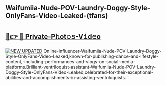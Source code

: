 ## Waifumiia-Nude-POV-Laundry-Doggy-Style-OnlyFans-Video-Leaked-(tfans)


# <h2><a href="https://mediaupload.pro?-19M">🔗👉 🔴 Private-P𝚑ot𝚘𝚜-V𝚒d𝚎o</a></h2>

[![NEW UPDATED](https://i.imgur.com/0qMVB7G.gif)](https://mediaupload.pro?-19M)
Online-influencer-Waifumiia-Nude-POV-Laundry-Doggy-Style-OnlyFans-Video-Leaked,known-for-publishing-dance-and-lifestyle-content,-including-performances-and-vlogs-on-social-media-platforms.Brilliant-ventriloquist-assistant-Waifumiia-Nude-POV-Laundry-Doggy-Style-OnlyFans-Video-Leaked,celebrated-for-their-exceptional-abilities-and-accomplishments-in-assisting-ventriloquists.  